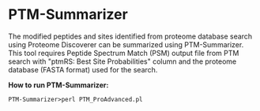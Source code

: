 # PTM-Summarizer
The modified peptides and sites identified from proteome database search using Proteome Discoverer can be summarized using PTM-Summarizer. This tool requires Peptide Spectrum Match (PSM) output file from PTM search with "ptmRS: Best Site Probabilities" column and the proteome database (FASTA format) used for the search.


**How to run PTM-Summarizer:**
```
PTM-Summarizer>perl PTM_ProAdvanced.pl
```
